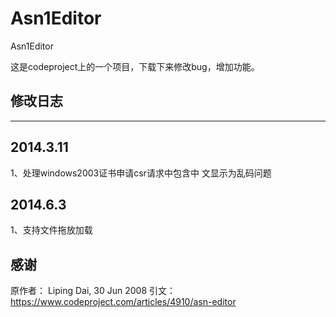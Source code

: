 # Asn1Editor
Asn1Editor

这是codeproject上的一个项目，下载下来修改bug，增加功能。


## 修改日志
---------------------------------------

2014.3.11
---------------------------------------
1、处理windows2003证书申请csr请求中包含中
文显示为乱码问题

2014.6.3
---------------------------------------
1、支持文件拖放加载

## 感谢
原作者：
Liping Dai, 30 Jun 2008 
引文：
https://www.codeproject.com/articles/4910/asn-editor
